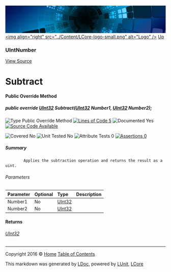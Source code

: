 ![](../Content/LCore-banner-small.png "")
[&lt;img align=&quot;right&quot; src=&quot;../Content/LCore-logo-small.png&quot; alt=&quot;Logo&quot; /&gt;](../../README.md)
[Up](UIntNumber.md)

### UIntNumber
[View Source](../Numbers/UIntNumber.cs)

# Subtract

#### Public Override Method

##### public override <a href="https://msdn.microsoft.com/en-us/library/system.uint32.aspx" alt="">UInt32</a> Subtract(<a href="https://msdn.microsoft.com/en-us/library/system.uint32.aspx" alt="">UInt32</a> Number1, <a href="https://msdn.microsoft.com/en-us/library/system.uint32.aspx" alt="">UInt32</a> Number2);

![Type Public Override Method](http://b.repl.ca/v1/Type-Public%20Override%20Method-blue.png "") [![Lines of Code 5](http://b.repl.ca/v1/Lines%20of%20Code-5-blue.png "")](../Numbers/UIntNumber.cs#L80)    ![Documented Yes](http://b.repl.ca/v1/Documented-Yes-brightgreen.png "") [![Source Code Available](http://b.repl.ca/v1/Source%20Code-Available-brightgreen.png "")](../Numbers/UIntNumber.cs#L80)

![Covered No](http://b.repl.ca/v1/Covered-No-red.png "") ![Unit Tested No](http://b.repl.ca/v1/Unit%20Tested-No-lightgrey.png "") ![Attribute Tests 0](http://b.repl.ca/v1/Attribute%20Tests-0-lightgrey.png "") [![Assertions 0](http://b.repl.ca/v1/Assertions-0-lightgrey.png "")](../Numbers/UIntNumber.cs)

##### Summary

            Applies the subtraction operation and returns the result as a uint.
            

###### Parameters

Parameter | Optional | Type | Description
:---  | :---  | :---  | :--- 
Number1 | No | [UInt32](https://msdn.microsoft.com/en-us/library/system.uint32.aspx) | 
Number2 | No | [UInt32](https://msdn.microsoft.com/en-us/library/system.uint32.aspx) | 


#### Returns

###### [UInt32](https://msdn.microsoft.com/en-us/library/system.uint32.aspx)



---

Copyright 2016 &copy; [Home](../../README.md) [Table of Contents](../../TableOfContents.md)

This markdown was generated by [LDoc](https://github.com/CodeSingularity/LDoc), powered by [LUnit](https://github.com/CodeSingularity/LUnit), [LCore](https://github.com/CodeSingularity/LCore)
